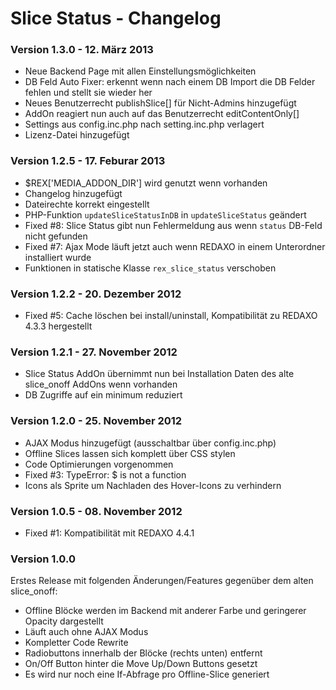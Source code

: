 Slice Status - Changelog
========================

### Version 1.3.0 - 12. März 2013

* Neue Backend Page mit allen Einstellungsmöglichkeiten
* DB Feld Auto Fixer: erkennt wenn nach einem DB Import die DB Felder fehlen und stellt sie wieder her
* Neues Benutzerrecht publishSlice[] für Nicht-Admins hinzugefügt
* AddOn reagiert nun auch auf das Benutzerrecht editContentOnly[]
* Settings aus config.inc.php nach setting.inc.php verlagert
* Lizenz-Datei hinzugefügt

### Version 1.2.5 - 17. Feburar 2013

* $REX['MEDIA_ADDON_DIR'] wird genutzt wenn vorhanden
* Changelog hinzugefügt
* Dateirechte korrekt eingestellt
* PHP-Funktion `updateSliceStatusInDB` in `updateSliceStatus` geändert
* Fixed #8: Slice Status gibt nun Fehlermeldung aus wenn `status` DB-Feld nicht gefunden
* Fixed #7: Ajax Mode läuft jetzt auch wenn REDAXO in einem Unterordner installiert wurde
* Funktionen in statische Klasse `rex_slice_status` verschoben

### Version 1.2.2 - 20. Dezember 2012

* Fixed #5: Cache löschen bei install/uninstall, Kompatibilität zu REDAXO 4.3.3 hergestellt

### Version 1.2.1 - 27. November 2012

* Slice Status AddOn übernimmt nun bei Installation Daten des alte slice_onoff AddOns wenn vorhanden
* DB Zugriffe auf ein minimum reduziert

### Version 1.2.0 - 25. November 2012

* AJAX Modus hinzugefügt (ausschaltbar über config.inc.php)
* Offline Slices lassen sich komplett über CSS stylen
* Code Optimierungen vorgenommen
* Fixed #3: TypeError: $ is not a function
* Icons als Sprite um Nachladen des Hover-Icons zu verhindern

### Version 1.0.5 - 08. November 2012

* Fixed #1: Kompatibilität mit REDAXO 4.4.1

### Version 1.0.0

Erstes Release mit folgenden Änderungen/Features gegenüber dem alten slice_onoff:

* Offline Blöcke werden im Backend mit anderer Farbe und geringerer Opacity dargestellt
* Läuft auch ohne AJAX Modus
* Kompletter Code Rewrite
* Radiobuttons innerhalb der Blöcke (rechts unten) entfernt
* On/Off Button hinter die Move Up/Down Buttons gesetzt
* Es wird nur noch eine If-Abfrage pro Offline-Slice generiert


